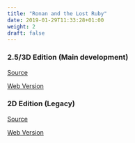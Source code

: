 ```yaml
---
title: "Ronan and the Lost Ruby"
date: 2019-01-29T11:33:28+01:00
weight: 2
draft: false
---
```

### 2.5/3D Edition (Main development)

[Source](https://gitlab.com/jasperro/rntlr-2.5d)

[Web Version](https://jasperro.gitlab.io/rntlr-html5-bin)

### 2D Edition (Legacy)

[Source](https://gitlab.com/jasperro/rntlr-2d)

[Web Version](https://rntlr.000webhostapp.com/)
